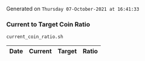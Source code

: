 Generated on `Thursday 07-October-2021 at 16:41:33`

### Current to Target Coin Ratio
`current_coin_ratio.sh`

Date|Current|Target|Ratio
---|---|---|---
